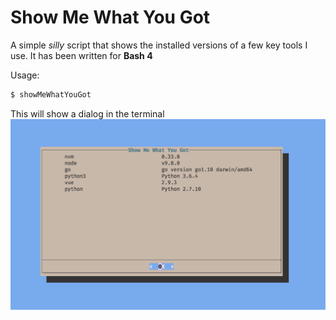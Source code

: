 # Show Me What You Got
A simple *silly* script that shows the installed versions of a few key tools I use. It has been written for **Bash 4**

Usage:
```sh
$ showMeWhatYouGot
```
This will show a dialog in the terminal
![Screen Shot](./screen.png)
